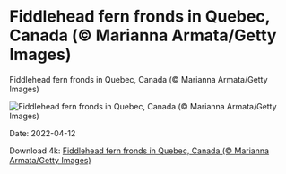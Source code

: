 # Fiddlehead fern fronds in Quebec, Canada (© Marianna Armata/Getty Images)

Fiddlehead fern fronds in Quebec, Canada (© Marianna Armata/Getty Images)

![Fiddlehead fern fronds in Quebec, Canada (© Marianna Armata/Getty Images)](https://bing.com/th?id=OHR.FernFronds_EN-US4495822186_UHD.jpg&w=1024&h=576)

Date: 2022-04-12

Download 4k: [Fiddlehead fern fronds in Quebec, Canada (© Marianna Armata/Getty Images)](https://bing.com/th?id=OHR.FernFronds_EN-US4495822186_UHD.jpg)

